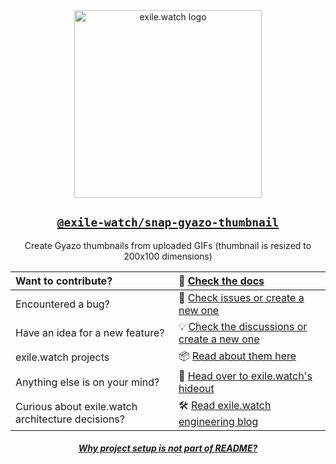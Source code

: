 <div align="center">
  <a href="https://exile.watch">
    <img alt="exile.watch logo" src="https://avatars.githubusercontent.com/u/158840748?s=400&u=4c73ba2a9a2ebc70b01c6303d41e8571df84ec37&v=4" width="300" />
  </a>

## [`@exile-watch/snap-gyazo-thumbnail`](https://docs.exile.watch/projects/malachai/snap-gyazo-thumbnail)

Create Gyazo thumbnails from uploaded GIFs (thumbnail is resized to 200x100 dimensions)

| Want to contribute?                                  | 📖 [Check the docs](https://docs.exile.watch/projects/malachai/contributing)                       |
|:-----------------------------------------------------|:---------------------------------------------------------------------------------------------------|
| Encountered a bug?                                   | 🐞 [Check issues or create a new one](https://github.com/exile-watch/hideout/issues)               |
| Have an idea for a new feature?                      | 💡 [Check the discussions or create a new one](https://github.com/exile-watch/hideout/discussions) |
| exile.watch projects                                 | 📦 [Read about them here](https://docs.exile.watch/projects/hideout#links-to-projects)             | 
| Anything else is on your mind?                       | 💬 [Head over to exile.watch's hideout](https://github.com/exile-watch/hideout)                    |
| Curious about exile.watch architecture decisions?    | 🛠️ [Read exile.watch engineering blog](https://engineering.exile.watch/)                          | 

##### [Why project setup is not part of README?](https://engineering.exile.watch/march-2024/why-projects-local-setup-instructions-are-not-part-of-readme)

</div>
